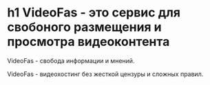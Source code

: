 # h1 VideoFas - это сервис для свобоного размещения и просмотра видеоконтента

VideoFas - свобода информации и мнений.

VideoFas - видеохостинг без жесткой цензуры и сложных правил.

